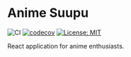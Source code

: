 # Anime Suupu

![CI](https://github.com/srodrigo/anime-suupu/workflows/CI/badge.svg)
[![codecov](https://codecov.io/gh/srodrigo/anime-suupu/branch/master/graph/badge.svg?token=0XT8VT2C0C)](https://codecov.io/gh/srodrigo/anime-suupu)
[![License: MIT](https://img.shields.io/badge/License-MIT-yellow.svg)](https://opensource.org/licenses/MIT)

React application for anime enthusiasts.
